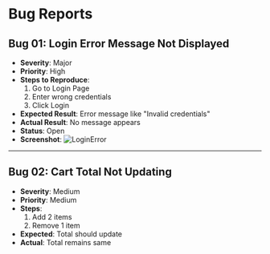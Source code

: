 # Bug Reports

## Bug 01: Login Error Message Not Displayed
- **Severity**: Major
- **Priority**: High
- **Steps to Reproduce**:
  1. Go to Login Page
  2. Enter wrong credentials
  3. Click Login
- **Expected Result**: Error message like "Invalid credentials"
- **Actual Result**: No message appears
- **Status**: Open
- **Screenshot**: ![LoginError](../Screenshots/login-error.png)

---

## Bug 02: Cart Total Not Updating
- **Severity**: Medium
- **Priority**: Medium
- **Steps**:
  1. Add 2 items
  2. Remove 1 item
- **Expected**: Total should update
- **Actual**: Total remains same
